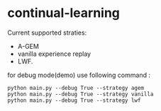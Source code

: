 # continual-learning
Current supported straties:
- A-GEM
- vanilla experience replay
- LWF.


for debug mode(demo) use following command : 

```
python main.py --debug True --strategy agem
python main.py --debug True --strategy vanilla
python main.py --debug True --strategy lwf
```
